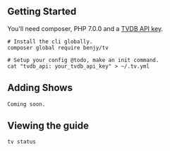 ## Getting Started

You'll need composer, PHP 7.0.0 and a [TVDB API key](http://thetvdb.com/?tab=apiregister).

    # Install the cli globally.
    composer global require benjy/tv

    # Setup your config @todo, make an init command.
    cat "tvdb_api: your_tvdb_api_key" > ~/.tv.yml

## Adding Shows

    Coming soon.

## Viewing the guide

    tv status

